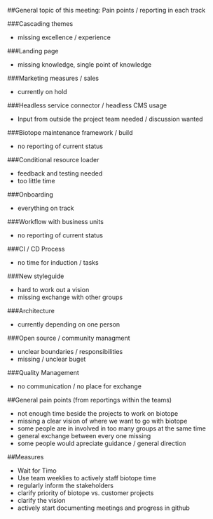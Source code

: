 ##General topic of this meeting: Pain points / reporting in each track

###Cascading themes
- missing excellence / experience

###Landing page
- missing knowledge, single point of knowledge

###Marketing measures / sales
- currently on hold

###Headless service connector / headless CMS usage
- Input from outside the project team needed / discussion wanted

###Biotope maintenance framework / build
- no reporting of current status

###Conditional resource loader
- feedback and testing needed
- too little time

###Onboarding
- everything on track

###Workflow with business units
- no reporting of current status

###CI / CD Process
- no time for induction / tasks

###New styleguide
- hard to work out a vision 
- missing exchange with other groups

###Architecture
- currently depending on one person

###Open source / community managment
- unclear boundaries / responsibilities
- missing / unclear buget

###Quality Management
- no communication / no place for exchange


##General pain points (from reportings within the teams)
- not enough time beside the projects to work on biotope
- missing a clear vision of where we want to go with biotope
- some people are in involved in too many groups at the same time
- general exchange between every one missing
- some people would apreciate guidance / general direction


##Measures
- Wait for Timo
- Use team weeklies to actively staff biotope time
- regularly inform the stakeholders 
- clarify priority of biotope vs. customer projects
- clarify the vision
- actively start documenting meetings and progress in github

